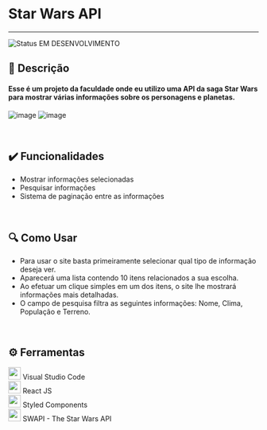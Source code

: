 # Star Wars API

<hr>

![Status EM DESENVOLVIMENTO](https://user-images.githubusercontent.com/71471494/168901198-9943144f-7e70-4564-8227-d3aae8a8ab52.png)

## 📑 Descrição
<h4> Esse é um projeto da faculdade onde eu utilizo uma API da saga Star Wars para mostrar várias informações sobre os personagens e planetas. </h4>

![image](https://user-images.githubusercontent.com/71471494/168901003-9d322b52-5fc5-4b39-b481-e339003313fc.png)
![image]("https://user-images.githubusercontent.com/71471494/168905100-ae885da5-8466-4d33-9260-4b506906f909.png)
<!-- <img height="220em" src="https://user-images.githubusercontent.com/71471494/168905382-5510b2e1-c610-4745-b913-04356f22c9f6.png">-->


<br>

## ✔️ Funcionalidades
<ul>
  <li> Mostrar informações selecionadas </li>
  <li> Pesquisar informações </li>
  <li> Sistema de paginação entre as informações </li>
</ul>

<br>

## 🔍 Como Usar
<ul>
  <li> Para usar o site basta primeiramente selecionar qual tipo de informação deseja ver. </li>
  <li> Aparecerá uma lista contendo 10 itens relacionados a sua escolha.</li>
  <li> Ao efetuar um clique simples em um dos itens, o site lhe mostrará informações mais detalhadas.</li>
  <li> O campo de pesquisa filtra as seguintes informações: Nome, Clima, População e Terreno.</li>
</ul>

<br>

## ⚙️ Ferramentas

[<img src="https://upload.wikimedia.org/wikipedia/commons/9/9a/Visual_Studio_Code_1.35_icon.svg" width="25em">](https://code.visualstudio.com) Visual Studio Code
<br>
[<img src="https://upload.wikimedia.org/wikipedia/commons/a/a7/React-icon.svg" width="25em">](https://pt-br.reactjs.org) React JS
<br>
[<img src="https://avatars.githubusercontent.com/u/20658825?s=200&v=4" width="25em">](https://styled-components.com/) Styled Components
<br>
[<img src="https://user-images.githubusercontent.com/71471494/168906256-ecffeb79-4989-49ff-90db-087c5d2ad878.png" width="25em">](https://swapi.dev) SWAPI - The Star Wars API
